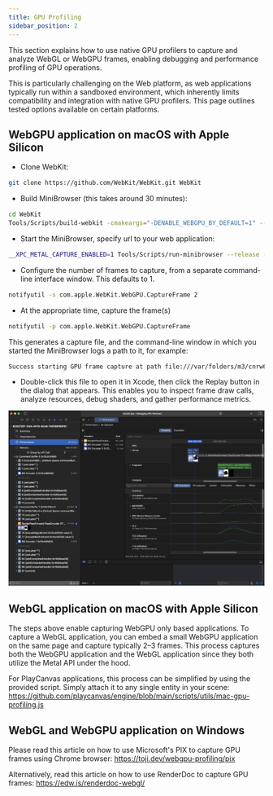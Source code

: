 ```yaml
---
title: GPU Profiling
sidebar_position: 2
---
```


This section explains how to use native GPU profilers to capture and analyze WebGL or WebGPU frames, enabling debugging and performance profiling of GPU operations.

This is particularly challenging on the Web platform, as web applications typically run within a sandboxed environment, which inherently limits compatibility and integration with native GPU profilers. This page outlines tested options available on certain platforms.

## WebGPU application on macOS with Apple Silicon

* Clone WebKit:

```bash
git clone https://github.com/WebKit/WebKit.git WebKit
```

* Build MiniBrowser (this takes around 30 minutes):

```bash
cd WebKit
Tools/Scripts/build-webkit -cmakeargs="-DENABLE_WEBGPU_BY_DEFAULT=1" --release
```

* Start the MiniBrowser, specify url to your web application:

```bash
__XPC_METAL_CAPTURE_ENABLED=1 Tools/Scripts/run-minibrowser --release --url https://playcanvas.github.io/
```

* Configure the number of frames to capture, from a separate command-line interface window. This defaults to 1.

```bash
notifyutil -s com.apple.WebKit.WebGPU.CaptureFrame 2
```

* At the appropriate time, capture the frame(s)

```bash
notifyutil -p com.apple.WebKit.WebGPU.CaptureFrame
```

This generates a capture file, and the command-line window in which you started the MiniBrowser logs a path to it, for example:

```bash
Success starting GPU frame capture at path file:///var/folders/m3/cnrw6k214hxd0hq1rf7cy3w40000gn/T/com.apple.WebKit.GPU+org.webkit.MiniBrowser/8C9372EF-1254-4FC5-8CA9-730FB
```

* Double-click this file to open it in Xcode, then click the Replay button in the dialog that appears. This enables you to inspect frame draw calls, analyze resources, debug shaders, and gather performance metrics.

![Xcode](/img/user-manual/optimization/gpu-profiling/xcode-webgpu.png)

## WebGL application on macOS with Apple Silicon

The steps above enable capturing WebGPU only based applications. To capture a WebGL application, you can embed a small WebGPU application on the same page and capture typically 2–3 frames. This process captures both the WebGPU application and the WebGL application since they both utilize the Metal API under the hood.

For PlayCanvas applications, this process can be simplified by using the provided script. Simply attach it to any single entity in your scene:
https://github.com/playcanvas/engine/blob/main/scripts/utils/mac-gpu-profiling.js

## WebGL and WebGPU application on Windows

Please read this article on how to use Microsoft's PIX to capture GPU frames using Chrome browser: https://toji.dev/webgpu-profiling/pix

Alternatively, read this article on how to use RenderDoc to capture GPU frames: https://edw.is/renderdoc-webgl/
